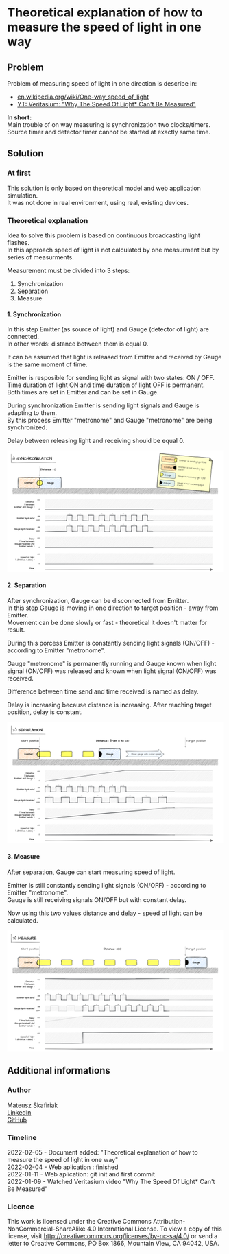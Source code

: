 # Theoretical explanation of how to measure the speed of light in one way

## Problem

Problem of measuring speed of light in one direction is describe in:

- [en.wikipedia.org/wiki/One-way_speed_of_light](https://en.wikipedia.org/wiki/One-way_speed_of_light)
- [YT: Veritasium: "Why The Speed Of Light* Can't Be Measured"](https://www.youtube.com/watch?v=pTn6Ewhb27k)

**In short:**  
Main trouble of on way measuring is synchronization two clocks/timers.  
Source timer and detector timer cannot be started at exactly same time.

## Solution 

### At first

This solution is only based on theoretical model and web application simulation.  
It was not done in real environment, using real, existing devices.  

### Theoretical explanation

Idea to solve this problem is based on continuous broadcasting light flashes.  
In this approach speed of light is not calculated by one measurment but by series of measurments.

Measurement must be divided into 3 steps:

1. Synchronization
2. Separation
3. Measure

#### 1. Synchronization

In this step Emitter (as source of light) and Gauge (detector of light) are connected.  
In other words: distance between them is equal 0.  

It can be assumed that light is released from Emitter and received by Gauge is the same moment of time.

Emitter is resposible for sending light as signal with two states: ON / OFF.  
Time duration of light ON and time duration of light OFF is permanent.  
Both times are set in Emitter and can be set in Gauge.  

During synchronization Emitter is sending light signals and Gauge is adapting to them.  
By this process Emitter "metronome" and Gauge "metronome" are being synchronized.

Delay between releasing light and receiving should be equal 0.

![Synchronization illustraion](Synchronization.png)

#### 2. Separation

After synchronization, Gauge can be disconnected from Emitter.  
In this step Gauge is moving in one direction to target position - away from Emitter.  
Movement can be done slowly or fast - theoretical it doesn't matter for result.

During this porcess Emitter is constantly sending light signals (ON/OFF) - according to Emitter "metronome".

Gauge "metronome" is permanently running and Gauge known when light signal (ON/OFF) was released and known when light signal (ON/OFF) was received.

Difference between time send and time received is named as delay.

Delay is increasing because distance is increasing.
After reaching target position, delay is constant.

![Separation illustraion](Separation.png)

#### 3. Measure

After separation, Gauge can start measuring speed of light.

Emitter is still constantly sending light signals (ON/OFF) - according to Emitter "metronome".  
Gauge is still receiving signals ON/OFF but with constant delay.

Now using this two values distance and delay - speed of light can be calculated. 

![Measure illustraion](Measure.png)

## Additional informations

### Author

Mateusz Skafiriak  
[LinkedIn](https://www.linkedin.com/in/mateusz-skafiriak)  
[GitHub](https://github.com/N0N4M3pl)

### Timeline

2022-02-05 - Document added: "Theoretical explanation of how to measure the speed of light in one way"  
2022-02-04 - Web aplication : finished  
2022-01-11 - Web aplication: git init and first commit  
2022-01-09 - Watched Veritasium video "Why The Speed Of Light* Can't Be Measured"  

### Licence

This work is licensed under the Creative Commons Attribution-NonCommercial-ShareAlike 4.0 International License. To view a copy of this license, visit http://creativecommons.org/licenses/by-nc-sa/4.0/ or send a letter to Creative Commons, PO Box 1866, Mountain View, CA 94042, USA.